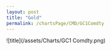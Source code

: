 ```yaml
---
layout: post
title: "Gold"
permalink: /chartsPage/CMD/GC1Comdty
---
```


![title](/assets/Charts/GC1 Comdty.png)

